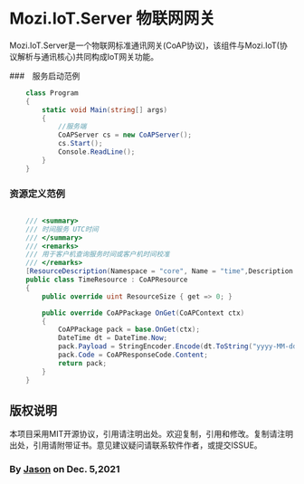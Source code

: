 ﻿# Mozi.IoT.Server 物联网网关

Mozi.IoT.Server是一个物联网标准通讯网关(CoAP协议)，该组件与Mozi.IoT(协议解析与通讯核心)共同构成IoT网关功能。

###　服务启动范例

~~~csharp
    class Program
    {
        static void Main(string[] args)
        {
            //服务端
            CoAPServer cs = new CoAPServer();
            cs.Start();
            Console.ReadLine();
        }
    }
~~~

### 资源定义范例

~~~csharp

    /// <summary>
    /// 时间服务 UTC时间
    /// </summary>
    /// <remarks>
    /// 用于客户机查询服务时间或客户机时间校准
    /// </remarks>
    [ResourceDescription(Namespace = "core", Name = "time",Description ="isotime")]
    public class TimeResource : CoAPResource
    {
        public override uint ResourceSize { get => 0; }

        public override CoAPPackage OnGet(CoAPContext ctx)
        {
            CoAPPackage pack = base.OnGet(ctx);
            DateTime dt = DateTime.Now;
            pack.Payload = StringEncoder.Encode(dt.ToString("yyyy-MM-ddTHH:mm:sszzz"));
            pack.Code = CoAPResponseCode.Content;
            return pack;
        }
    }

~~~
## 版权说明

本项目采用MIT开源协议，引用请注明出处。欢迎复制，引用和修改。复制请注明出处，引用请附带证书。意见建议疑问请联系软件作者，或提交ISSUE。

### By [Jason][1] on Dec. 5,2021

[1]:mailto:brotherqian@163.com